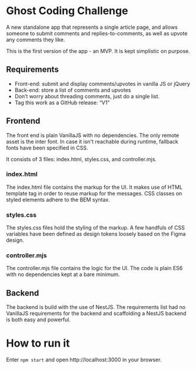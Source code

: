 # Ghost Coding Challenge
 A new standalone app that represents a single article page, and allows someone to submit comments and replies-to-comments, as well as upvote any comments they like. 

This is the first version of the app - an MVP. It is kept simplistic on purpose. 

## Requirements
- Front-end: submit and display comments/upvotes in vanilla JS or jQuery
- Back-end: store a list of comments and upvotes
- Don’t worry about threading comments, just do a single list.
- Tag this work as a GitHub release: “V1”

## Frontend
The front end is plain VanillaJS with no dependencies. The only remote asset is the inter font. In case it isn't reachable during runtime, fallback fonts have been specified in CSS. 

It consists of 3 files: index.html, styles.css, and controller.mjs. 

### index.html
The index.html file contains the markup for the UI. It makes use of HTML template tag in order to reuse markup for the messages. CSS classes on styled elements adhere to the BEM syntax.

### styles.css
The styles.css files hold the styling of the markup. A few handfuls of CSS variables have been defined as design tokens loosely based on the Figma design. 

### controller.mjs
The controller.mjs file contains the logic for the UI. The code is plain ES6 with no dependencies kept at a bare minimum.

## Backend
The backend is build with the use of NestJS. The requirements list had no VanillaJS requirements for the backend and scaffolding a NestJS backend is both easy and powerful.

# How to run it
Enter `npm start` and open http://localhost:3000 in your browser.